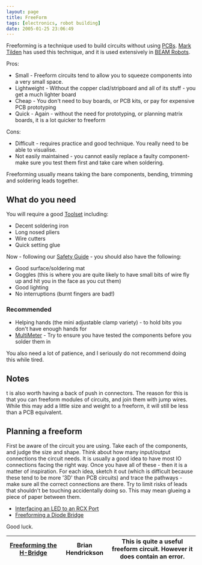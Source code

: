 ```yaml
---
layout: page
title: FreeForm
tags: [electronics, robot building]
date: 2005-01-25 23:06:49
---
```

Freeforming is a technique used to build circuits without using [PCBs](/wiki/pcb.html "Printed Circuit Board"). [Mark Tilden](/wiki/mark_tilden.html "Mark Tilden") has used this technique, and it is used extensively in [BEAM Robots](/wiki/beam_robots.html "Biology, Electronics, Aesthetics and Mechanics").

Pros:

- Small - Freeform circuits tend to allow you to squeeze components into a very small space.
- Lightweight - Without the copper clad/stripboard and all of its stuff - you get a much lighter board
- Cheap - You don't need to buy boards, or PCB kits, or pay for expensive PCB prototyping
- Quick - Again - without the need for prototyping, or planning matrix boards, it is a lot quicker to freeform

Cons:

- Difficult - requires practice and good technique. You really need to be able to visualise.
- Not easily maintained - you cannot easily replace a faulty component- make sure you test them first and take care when soldering.

Freeforming usually means taking the bare components, bending, trimming and soldering leads together.

## What do you need

You will require a good [Toolset](/wiki/robot_tools.html "Tools that are often required to get started in robot building") including:

- Decent soldering iron
- Long nosed pliers
- Wire cutters
- Quick setting glue

Now - following our [Safety Guide](/wiki/robot_building_safety.html "Building robots can be dangerous - tips to help your safety") - you should also have the following:

- Good surface/soldering mat
- Goggles (this is where you are quite likely to have small bits of wire fly up and hit you in the face as you cut them)
- Good lighting
- No interruptions (burnt fingers are bad!)

### Recommended

- Helping hands (the mini adjustable clamp variety) - to hold bits you don't have enough hands for
- [MultiMeter](/wiki/multimeter.html "MultiMeter") - Try to ensure you have tested the components before you solder them in

You also need a lot of patience, and I seriously do not recommend doing this while tired.

## Notes

t is also worth having a back of push in connectors. The reason for this is that you can freeform modules of circuits, and join them with jump wires. While this may add a little size and weight to a freeform, it will still be less than a PCB equivalent.

## Planning a freeform

First be aware of the circuit you are using. Take each of the components, and judge the size and shape. Think about how many input/output connections the circuit needs. It is usually a good idea to have most IO connections facing the right way. Once you have all of these - then it is a matter of inspiration. For each idea, sketch it out (which is difficult because these tend to be more '3D' than PCB circuits) and trace the pathways - make sure all the correct connections are there. Try to limit risks of leads that shouldn't be touching accidentally doing so. This may mean glueing a piece of paper between them.


* [Interfacing an LED to an RCX Port](/wiki/interfacing_an_led_to_an_rcx_port.html "Interfacing an LED to an RCX Port")
* [Freeforming a Diode Bridge](/2005/05/30/freeforming-a-rectifier-bridge.html)

Good luck.

 | [Freeforming the H-Bridge](http://www.beam-online.com/Robots/Tutorials/Freeform/H-bridge/hbridge.html) | Brian Hendrickson | This is quite a useful freeform circuit. However it does contain an error.
 | ------------------------------------------------------------------------------------------------------ | ----------------- | --------------------------------------------------------------------------
